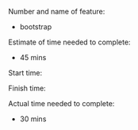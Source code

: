 Number and name of feature:  
- bootstrap

Estimate of time needed to complete:  
- 45 mins

Start time:  

Finish time:  

Actual time needed to complete:  
- 30 mins
